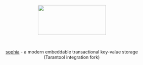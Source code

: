 
<p align="center">
	<a href="http://sphia.org"><img src="http://sphia.org/logo.png" width="215px" height="95px" /></a>
</p>
<br>
<p align="center">
	<a href="http://sphia.org">sophia</a> - a modern embeddable transactional key-value storage
	<br>
	(Tarantool integration fork)
	<br>
</p>
<br>
